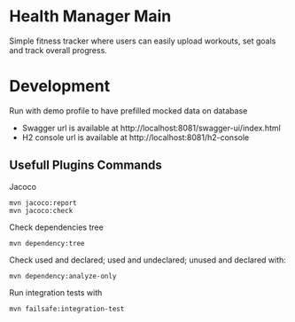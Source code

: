 # Health Manager Main

Simple fitness tracker where users can easily upload workouts, set goals and track overall progress.

# Development

Run with demo profile to have prefilled mocked data on database

- Swagger url is available at http://localhost:8081/swagger-ui/index.html
- H2 console url is available at http://localhost:8081/h2-console

## Usefull Plugins Commands

Jacoco

```
mvn jacoco:report
mvn jacoco:check
```

Check dependencies tree

```
mvn dependency:tree
```

Check used and declared; used and undeclared; unused and declared with:

```
mvn dependency:analyze-only
```

Run integration tests with

```
mvn failsafe:integration-test
```
